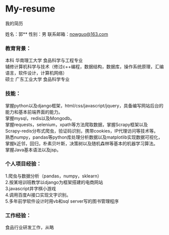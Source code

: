 # My-resume
我的简历

姓名：郭**  性别：男  联系邮箱：nowguo@163.com

### 教育背景：
本科 华南理工大学 食品科学与工程专业</br> 
                辅修计算机科学与技术（修过c++编程，数据结构，数据库，操作系统原理，汇编语言，软件设计，计算机网络）</br>
硕士 广东工业大学 食品科学专业</br>

### 技能：
掌握python以及django框架，html/css/javascript/jquery，具备编写网站后台的能力和基本前端界面的能力。</br>
掌握mysql，redis以及Mongodb。</br>
掌握requests，selenium，xpath等方法爬取数据，掌握Scrapy框架以及Scrapy-redis分布式爬虫，验证码识别，携带cookies，IP代理访问等技术等。</br>
熟悉numpy，pandas等python库处理分析数据以及matplotlib实现数据可视化，掌握k近邻，回归，朴素贝叶斯，决策树以及随机森林等基本的机器学习算法。</br>
掌握Java基本语法以及jsp。</br>

### 个人项目经验：
1.爬虫与数据分析（pandas，numpy，sklearn）</br>
2.按某培训班教学以django为框架搭建的电商网站</br>
3.javascript井字棋小游戏</br>
4.调用百度Ai接口实现文字识别。</br>
5.多年前学软件设计时用vb和sql server写的图书管理程序</br>

### 工作经验：
食品行业研发工作，从略</br>

